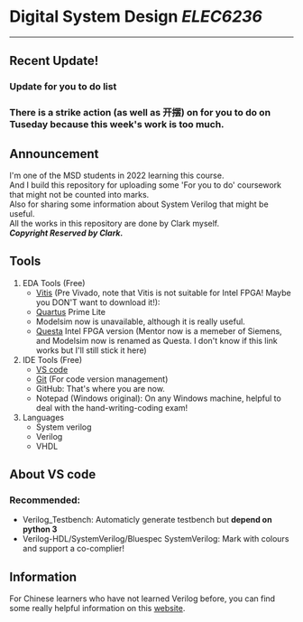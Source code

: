 # Digital System Design *ELEC6236*  
***  
## Recent Update!  
### Update for you to do list
### There is a strike action (as well as 开摆) on for you to do on Tuseday because this week's work is too much.
## Announcement  
I'm one of the MSD students in 2022 learning this course.  
And I build this repository for uploading some 'For you to do' coursework that might not be counted into marks.  
Also for sharing some information about System Verilog that might be useful.  
All the works in this repository are done by Clark myself.  
***Copyright Reserved by Clark.***  
## Tools  
1. EDA Tools (Free)  
    - [Vitis](https://www.xilinx.com/products/design-tools/vitis/vitis-platform.html) (Pre Vivado, note that Vitis is not suitable for Intel FPGA! Maybe you DON'T want to download it!):   
    - [Quartus](https://www.intel.com/content/www/us/en/software-kit/736572/intel-quartus-prime-lite-edition-design-software-version-21-1-1-for-windows.html?) Prime Lite   
    - Modelsim now is unavailable, although it is really useful. 
    - [Questa](https://www.intel.com/content/www/us/en/software-kit/746695/questa-intel-fpgas-edition-software-version-22-3.html ) Intel FPGA version (Mentor now is a memeber of Siemens, and Modelsim now is renamed as Questa. I don't know if this link works but I'll still stick it here)   
2. IDE Tools (Free)  
    - [VS code](https://code.visualstudio.com/download)  
    - [Git](https://git-scm.com/downloads) (For code version management)  
    - GitHub: That's where you are now.  
    - Notepad (Windows original): On any Windows machine, helpful to deal with the hand-writing-coding exam!  
3. Languages  
    - System verilog  
    - Verilog  
    - VHDL  
## About VS code  
### Recommended:  
- Verilog_Testbench: Automaticly generate testbench but **depend on python 3**  
- Verilog-HDL/SystemVerilog/Bluespec SystemVerilog: Mark with colours and support a co-complier!  
## Information  
For Chinese learners who have not learned Verilog before, you can find some really helpful information on this [website](https://www.runoob.com/w3cnote/verilog-data-type.html).  